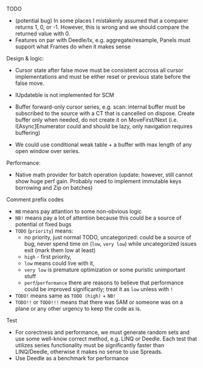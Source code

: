 TODO
* (potential bug) In some places I mistakenly assumed that a comparer returns 1, 0, or -1. However, this is wrong and we should compare the returned value with 0.
* Features on par with Deedle/Ix, e.g. aggregate/resample, Panels must support what Frames do when it makes sense

Design & logic:
* Cursor state after false move must be consistent accross all cursor implementations and must be either reset
or previous state before the false move.
* IUpdateble is not implemented for SCM

* Buffer forward-only cursor series, e.g. scan: internal buffer must be subscribed to 
the source with a CT that is cancelled on dispose. Create buffer only when needed, do not create it 
on MoveFirst/Next (i.e. I[Async]Enumerator could and should be lazy, only navigation requires buffering)
* We could use conditional weak table + a buffer with max length of any open window over series.

Performance:
* Native math provider for batch operation (update: however, still cannot show huge perf gain. Probably need to implement immutable keys borrowing and Zip on batches)


Comment prefix codes
* `NB` means pay attantion to some non-obvious logic
* `NB!` means pay a lot of attention because this could be a source of potential ot fixed bugs
* `TODO` (`priority`) means:
    - no priority, just normal TODO, uncategorized: could be a source of bug, never spend time on (`low`, `very low`) while uncategorized issues exit (mark them low at least)
    - `high` - first priority,
    - `low` means could live with it,
    - `very low` is premature optimization or some puristic unimportant stuff
    - `perf`/`performance` there are reasons to believe that performance could be improved significantly; treat it as `low` unless with `!`
* `TODO!` means same as `TODO (high)` + `NB!`
* `TODO!!` or `TODO!!!` means that there was 5AM or someone was on a plane or any other urgency to keep the code as is.


Test
* For corectness and performance, we must generate random sets and use some well-know correct method, e.g. LINQ or Deedle. Each test that utilizes series functionality
 must be significantly faster than LINQ/Deedle, otherwise it makes no sense to use Spreads.
* Use Deedle as a benchmark for performance
